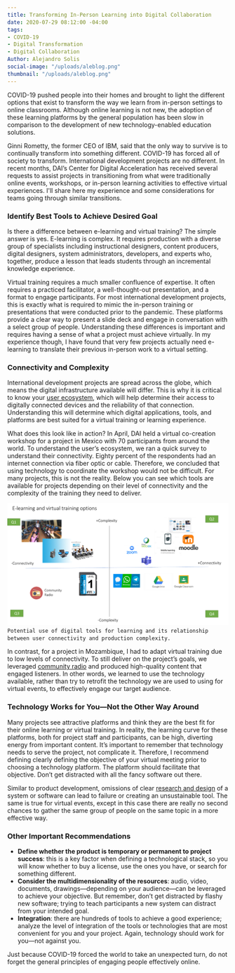 ```yaml
---
title: Transforming In-Person Learning into Digital Collaboration
date: 2020-07-29 08:12:00 -04:00
tags:
- COVID-19
- Digital Transformation
- Digital Collaboration
Author: Alejandro Solis
social-image: "/uploads/aleblog.png"
thumbnail: "/uploads/aleblog.png"
---
```


COVID-19 pushed people into their homes and brought to light the different options that exist to transform the way we learn from in-person settings to online classrooms. Although online learning is not new, the adoption of these learning platforms by the general population has been slow in comparison to the development of new technology-enabled education solutions.

<!--more-->

Ginni Rometty, the former CEO of IBM, said that the only way to survive is to continually transform into something different. COVID-19 has forced all of society to transform. International development projects are no different. In recent months, DAI’s Center for Digital Acceleration has received several requests to assist projects in transitioning from what were traditionally online events, workshops, or in-person learning activities to effective virtual experiences. I'll share here my experience and some considerations for teams going through similar transitions.

### Identify Best Tools to Achieve Desired Goal

Is there a difference between e-learning and virtual training? The simple answer is yes. E-learning is complex. It requires production with a diverse group of specialists including instructional designers, content producers, digital designers, system administrators, developers, and experts who, together, produce a lesson that leads students through an incremental knowledge experience.

Virtual training requires a much smaller confluence of expertise. It often requires a practiced facilitator, a well-thought-out presentation, and a format to engage participants. For most international development projects, this is exactly what is required to mimic the in-person training or presentations that were conducted prior to the pandemic. These platforms provide a clear way to present a slide deck and engage in conversation with a select group of people. Understanding these differences is important and requires having a sense of what a project must achieve virtually. In my experience though, I have found that very few projects actually need e-learning to translate their previous in-person work to a virtual setting.

### Connectivity and Complexity

International development projects are spread across the globe, which means the digital infrastructure available will differ. This is why it is critical to know your [user ecosystem](https://digitalprinciples.org/principle/understand-the-existing-ecosystem/), which will help determine their access to digitally connected devices and the reliability of that connection. Understanding this will determine which digital applications, tools, and platforms are best suited for a virtual training or learning experience.

What does this look like in action? In April, DAI held a virtual co-creation workshop for a project in Mexico with 70 participants from around the world. To understand the user’s ecosystem, we ran a quick survey to understand their connectivity. Eighty percent of the respondents had an internet connection via fiber optic or cable. Therefore, we concluded that using technology to coordinate the workshop would not be difficult. For many projects, this is not the reality. Below you can see which tools are available for projects depending on their level of connectivity and the complexity of the training they need to deliver.

![aleblog.png](/uploads/aleblog.png)`Potential use of digital tools for learning and its relationship between user connectivity and production complexity.`

In contrast, for a project in Mozambique, I had to adapt virtual training due to low levels of connectivity. To still deliver on the project’s goals, we leveraged [community radio](https://www.ifad.org/en/web/latest/story/asset/39129378) and produced high-quality content that engaged listeners. In other words, we learned to use the technology available, rather than try to retrofit the technology we are used to using for virtual events, to effectively engage our target audience.

### Technology Works for You—Not the Other Way Around

Many projects see attractive platforms and think they are the best fit for their online learning or virtual training. In reality, the learning curve for these platforms, both for project staff and participants, can be high, diverting energy from important content. It’s important to remember that technology needs to serve the project, not complicate it. Therefore, I recommend defining clearly defining the objective of your virtual meeting prior to choosing a technology platform. The platform should facilitate that objective. Don’t get distracted with all the fancy software out there.

Similar to product development, omissions of clear [research and design](https://www.dai.com/our-work/solutions/digital-acceleration-solutions/human-centered-design) of a system or software can lead to failure or creating an unsustainable tool. The same is true for virtual events, except in this case there are really no second chances to gather the same group of people on the same topic in a more effective way.

### Other Important Recommendations

* **Define whether the product is temporary or permanent to project success**: this is a key factor when defining a technological stack, so you will know whether to buy a license, use the ones you have, or search for something different.
* **Consider the multidimensionality of the resources**: audio, video, documents, drawings—depending on your audience—can be leveraged to achieve your objective. But remember, don’t get distracted by flashy new software; trying to teach participants a new system can distract from your intended goal.
* **Integration**: there are hundreds of tools to achieve a good experience; analyze the level of integration of the tools or technologies that are most convenient for you and your project. Again, technology should work for you—not against you.

Just because COVID-19 forced the world to take an unexpected turn, do not forget the general principles of engaging people effectively online.